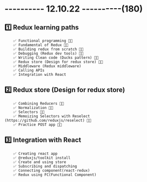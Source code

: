 # ---------- 12.10.22 ----------(180)

## 1️⃣ Redux learning paths

        ✅ Functional programming 👍🏻
        ✅ Fundamental of Redux 👍🏻
        ✅ Building redux from scratch 👍🏻
        ✅ Debugging (Redux dev tools) 👍🏻
        ✅ Writing Clean code (Ducks pattern) 👍🏻
        ✅ Redux store (Design for redux store) 👍🏻
        ✅ Middleware (Redux middleware)
        ✅ Calling APIs
        ✅ Integration with React

## 2️⃣ Redux store (Design for redux store)

        ✅ Combining Reducers 👍🏻
        ✅ Normalization 👍🏻
        ✅ Selectors 👍🏻
        ✅ Memoizing Selectors with Reselect (https://github.com/reduxjs/reselect) 👍🏻
        ✅ Practice POST app 👍🏻

## 3️⃣ Integration with React

        ✅ Creating react app
        ✅ @reduxjs/toolkit install
        ✅ Create and using store
        ✅ Subscribing and dispatching
        ✅ Connecting component(react-redux)
        ✅ Redux using FC(Functional Component)
